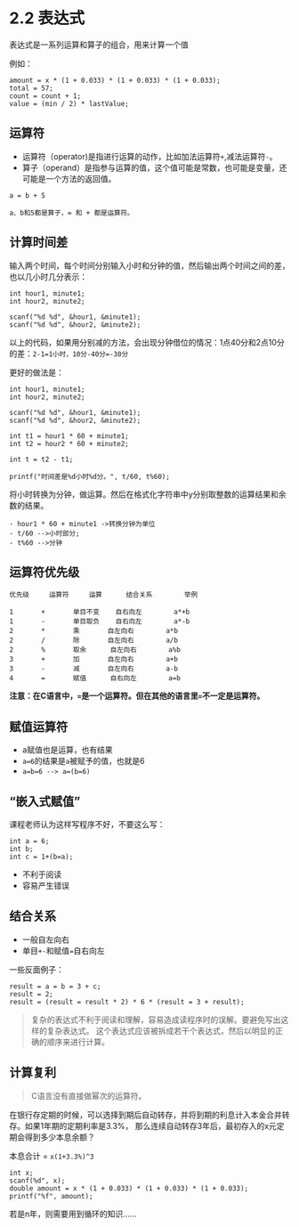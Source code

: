 # 2.2 表达式

表达式是一系列运算和算子的组合，用来计算一个值

例如：

```
amount = x * (1 + 0.033) * (1 + 0.033) * (1 + 0.033);
total = 57;
count = count + 1;
value = (min / 2) * lastValue;
```

## 运算符

- 运算符（operator)是指进行运算的动作，比如加法运算符`+`,减法运算符`-`。
- 算子（operand）是指参与运算的值，这个值可能是常数，也可能是变量，还可能是一个方法的返回值。

```
a = b + 5 

a、b和5都是算子，= 和 + 都是运算符。
```

## 计算时间差

输入两个时间，每个时间分别输入小时和分钟的值，然后输出两个时间之间的差，也以几小时几分表示：

```
int hour1, minute1;
int hour2, minute2;

scanf("%d %d", &hour1, &minute1);
scanf("%d %d", &hour2, &minute2);
```

以上的代码，如果用分别减的方法，会出现分钟借位的情况：1点40分和2点10分的差：`2-1=1小时，10分-40分=-30分`

更好的做法是：

```
int hour1, minute1;
int hour2, minute2;

scanf("%d %d", &hour1, &minute1);
scanf("%d %d", &hour2, &minute2);

int t1 = hour1 * 60 + minute1;
int t2 = hour2 * 60 + minute2;

int t = t2 - t1;

printf("时间差是%d小时%d分。", t/60, t%60);
```

将小时转换为分钟，做运算。然后在格式化字符串中y分别取整数的运算结果和余数的结果。

```
- hour1 * 60 + minute1 ->转换分钟为单位
- t/60 -->小时部分;
- t%60 -->分钟
```

## 运算符优先级

```
优先级		运算符		运算		结合关系		举例

1		+		单目不变	自右向左		a*+b
1		-		单目取负	自右向左		a*-b
2		*		乘		自左向右		a*b
2		/		除		自左向右		a/b
2		%		取余		自左向右		a%b
3		+		加		自左向右		a+b
3		-		减		自左向右		a-b
4		=		赋值		自右向左		a=b
```

**注意：在C语言中，`=`是一个运算符。但在其他的语言里`=`不一定是运算符。**

## 赋值运算符

- a赋值也是运算，也有结果
- `a=6`的结果是`a`被赋予的值，也就是6
- `a=b=6 --> a=(b=6)`

## “嵌入式赋值”

课程老师认为这样写程序不好，不要这么写：

```
int a = 6;
int b;
int c = 1+(b=a);
```

- 不利于阅读
- 容易产生错误

## 结合关系

- 一般自左向右
- 单目`+-`和赋值`=`自右向左

一些反面例子：

```
result = a = b = 3 + c;
result = 2;
result = (result = result * 2) * 6 * (result = 3 + result);
```

> 复杂的表达式不利于阅读和理解，容易造成读程序时的误解。要避免写出这样的复杂表达式。
这个表达式应该被拆成若干个表达式，然后以明显的正确的顺序来进行计算。

## 计算复利

> C语言没有直接做幂次的运算符。

在银行存定期的时候，可以选择到期后自动转存，并将到期的利息计入本金合并转存。如果1年期的定期利率是3.3%，
那么连续自动转存3年后，最初存入的x元定期会得到多少本息余额？

本息合计 = `x(1+3.3%)^3`

```
int x;
scanf(%d", x);
double amount = x * (1 + 0.033) * (1 + 0.033) * (1 + 0.033);
printf("%f", amount);
```

若是n年，则需要用到循环的知识……
